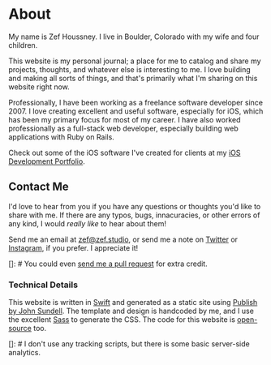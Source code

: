 

# About

My name is Zef Houssney. I live in Boulder, Colorado with my wife and four children.

This website is my personal journal; a place for me to catalog and share my projects, thoughts, and whatever else is interesting to me. I love building and making all sorts of things, and that's primarily what I'm sharing on this website right now.

Professionally, I have been working as a freelance software developer since 2007. I love creating excellent and useful software, especially for iOS, which has been my primary focus for most of my career. I have also worked professionally as a full-stack web developer, especially building web applications with Ruby on Rails.

Check out some of the iOS software I've created for clients at my [iOS Development Portfolio](/portfolio).

## Contact Me

I'd love to hear from you if you have any questions or thoughts you'd like to share with me. If there are any typos, bugs, innacuracies, or other errors of any kind, I would _really like_ to hear about them!

Send me an email at [zef@zef.studio](mailto:zef@zef.studio), or send me a note on [Twitter](https://twitter.com/zefhous/) or [Instagram](https://www.instagram.com/zefhous/), if you prefer. I appreciate it!

[]: # You could even [send me a pull request]() for extra credit.

### Technical Details

This website is written in [Swift](https://swift.org) and generated as a static site using [Publish by John Sundell](https://github.com/JohnSundell/Publish). The template and design is handcoded by me, and I use the excellent [Sass](https://sass-lang.com) to generate the CSS. The code for this website is [open-source](https://github.com/zef/zef.studio) too.

[]: # I don't use any tracking scripts, but there is some basic server-side analytics.

